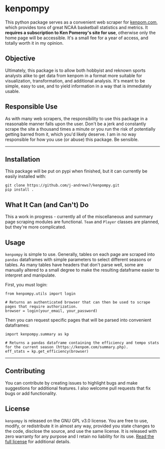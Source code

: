 # kenpompy

This python package serves as a convenient web scraper for [kenpom.com](kenpom.com), which provides tons of great NCAA basketball statistics and metrics. It **requires a subscription to Ken Pomeroy's site for use**, otherwise only the home page will be accessible. It's a small fee for a year of access, and totally worth it in my opinion.

## Objective
Ultimately, this package is to allow both hobbyist and reknown sports analysts alike to get data from kenpom in a format more suitable for visualization, transformation, and additional analysis. It's meant to be simple, easy to use, and to yield information in a way that is immediately usable.

## Responsible Use
As with many web scrapers, the responsibility to use this package in a reasonable manner falls upon the user. Don't be a jerk and constantly scrape the site a thousand times a minute or you run the risk of potentially getting barred from it, which you'd likely deserve. I am in no way responsible for how you use (or abuse) this package. Be sensible.

---

## Installation
This package will be put on pypi when finished, but it can currently be easily installed with:

```
git clone https://github.com/j-andrews7/kenpompy.git
pip install .
```

## What It Can (and Can't) Do
This a work in progress - currently all of the miscellaneous and summary page scraping modules are functional. `Team` and `Player` classes are planned, but they're more complicated.

## Usage
`kenpompy` is simple to use. Generally, tables on each page are scraped into `pandas` dataframes with simple parameters to select different seasons or tables. As many tables have headers that don't parse well, some are manually altered to a small degree to make the resulting dataframe easier to interpret and manipulate. 

First, you must login:
```
from kenpompy.utils import login

# Returns an authenticated browser that can then be used to scrape pages that require authorization.
browser = login(your_email, your_password)
```

Then you can request specific pages that will be parsed into convenient dataframes:
```
import kenpompy.summary as kp

# Returns a pandas dataframe containing the efficiency and tempo stats for the current season (https://kenpom.com/summary.php).
eff_stats = kp.get_efficiency(browser)
```

---

## Contributing
You can contribute by creating issues to highlight bugs and make suggestions for additional features. I also welcome pull requests that fix bugs or add functionality.

## License
`kenpompy` is released on the GNU GPL v3.0 license. You are free to use, modify, or redistribute it in almost any way, provided you state changes to the code, disclose the source, and use the same license. It is released with zero warranty for any purpose and I retain no liability for its use. [Read the full license](https://github.com/j-andrews7/kenpompy/blob/master/LICENSE) for additional details.